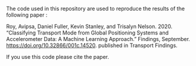 The code used in this repository are used to reproduce the results of the following paper : 

Roy, Avipsa, Daniel Fuller, Kevin Stanley, and Trisalyn Nelson. 2020. “Classifying Transport Mode from Global Positioning Systems and Accelerometer Data: A Machine Learning Approach.” Findings, September. https://doi.org/10.32866/001c.14520. published in Transport Findings.


If you use this code please cite the paper.
